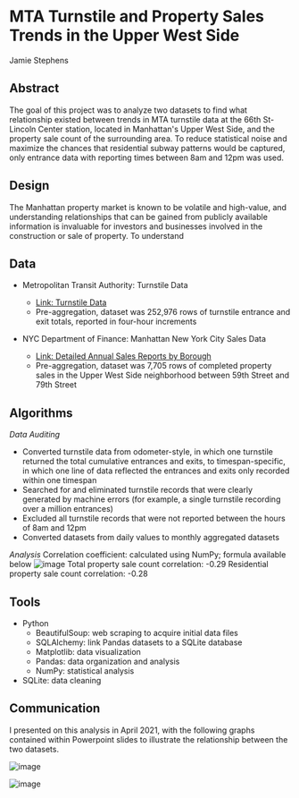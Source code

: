 # MTA Turnstile and Property Sales Trends in the Upper West Side
Jamie Stephens

## Abstract

The goal of this project was to analyze two datasets to find what relationship existed between trends in MTA turnstile data at the 66th St-Lincoln Center station, located in Manhattan's Upper West Side, and the property sale count of the surrounding area. To reduce statistical noise and maximize the chances that residential subway patterns would be captured, only entrance data with reporting times between 8am and 12pm was used.

## Design

The Manhattan property market is known to be volatile and high-value, and understanding relationships that can be gained from publicly available information is invaluable for investors and businesses involved in the construction or sale of property. To understand 

## Data
* Metropolitan Transit Authority: Turnstile Data
  * [Link: Turnstile Data](http://web.mta.info/developers/turnstile.html)
  * Pre-aggregation, dataset was 252,976 rows of turnstile entrance and exit totals, reported in four-hour increments
 
* NYC Department of Finance: Manhattan  New York City Sales Data 
  * [Link: Detailed Annual Sales Reports by Borough](https://www1.nyc.gov/site/finance/taxes/property-annualized-sales-update.page)
  * Pre-aggregation, dataset was 7,705 rows of completed property sales in the Upper West Side neighborhood between 59th Street and 79th Street

## Algorithms

*Data Auditing*
* Converted turnstile data from odometer-style, in which one turnstile returned the total cumulative entrances and exits, to timespan-specific, in which one line of data reflected the entrances and exits only recorded within one timespan
* Searched for and eliminated turnstile records that were clearly generated by machine errors (for example, a single turnstile recording over a million entrances)
* Excluded all turnstile records that were not reported between the hours of 8am and 12pm
* Converted datasets from daily values to monthly aggregated datasets

*Analysis*
Correlation coefficient: calculated using NumPy; formula available below
![image](https://user-images.githubusercontent.com/71529189/116650659-a58e2980-a94f-11eb-972e-8d816290432e.png)
Total property sale count correlation: -0.29
Residential property sale count correlation: -0.28

## Tools
* Python
  * BeautifulSoup: web scraping to acquire initial data files
  * SQLAlchemy: link Pandas datasets to a SQLite database
  * Matplotlib: data visualization
  * Pandas: data organization and analysis
  * NumPy: statistical analysis
* SQLite: data cleaning 

## Communication

I presented on this analysis in April 2021, with the following graphs contained within Powerpoint slides to illustrate the relationship between the two datasets. 

![image](https://user-images.githubusercontent.com/71529189/116646421-00228800-a946-11eb-828f-de34c8045a81.png)

![image](https://user-images.githubusercontent.com/71529189/116648147-585b8900-a94a-11eb-9afd-6a698e32b31d.png)
